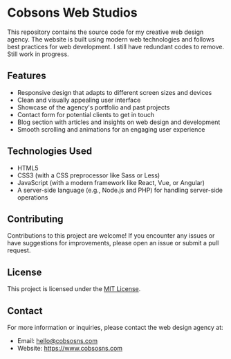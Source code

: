 # Cobsons Web Studios

This repository contains the source code for my creative web design agency. The website is built using modern web technologies and follows best practices for web development. I still have redundant codes to remove. Still work in progress.

## Features

- Responsive design that adapts to different screen sizes and devices
- Clean and visually appealing user interface
- Showcase of the agency's portfolio and past projects
- Contact form for potential clients to get in touch
- Blog section with articles and insights on web design and development
- Smooth scrolling and animations for an engaging user experience

## Technologies Used

- HTML5
- CSS3 (with a CSS preprocessor like Sass or Less)
- JavaScript (with a modern framework like React, Vue, or Angular)
- A server-side language (e.g., Node.js and PHP) for handling server-side operations

## Contributing

Contributions to this project are welcome! If you encounter any issues or have suggestions for improvements, please open an issue or submit a pull request.

## License

This project is licensed under the [MIT License](LICENSE).

## Contact

For more information or inquiries, please contact the web design agency at:

- Email: hello@cobsosns.com
- Website: https://www.cobsosns.com
